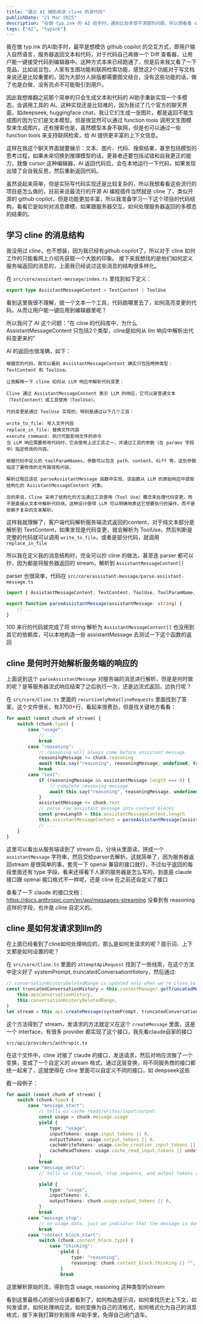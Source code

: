 ```yaml
---
title: "通过 AI 辅助阅读 cline 的源代码"
publishDate: "21 Mar 2025"
description: "在做 typ.ink 的 AI 助手时，遇到比较多想不清楚的问题，所以想看看 cline 是如何做的，因此开始学习这个项目的代码"
tags: ["AI", "typink"]
---
```


我在做 typ.ink 的AI助手时，最早是想模仿 github copilot 的交互方式，即用户输入自然语言，服务器返回文本和代码，对于代码自己再做一个 Diff 查看器，让用户能一键接受代码到编辑器中。这种方式本来已经跑通了，但是后来我又看了一下竞品，比如说豆包，人家有生图功能和联网检索功能，感觉这2个功能对于写文档来说还是比较重要的，因为大部分人排版都需要图文结合，没有这些功能的话，做了也是白做，没有亮点不可能吸引到用户。

因此我想推翻之前那个简单的只会生成文本和代码的 AI助手重新实现一个多模态，会调用工具的 AI。这种实现还是比较难的，因为我试了几个官方的聊天界面，如deepseek, huggingface chat，我让它们生成一张图片，都是返回不能生成图片因为它们是文本模型。但是很显然可以通过 function tools 调用文生图模型来生成图片。还有搜索也是，虽然模型本身不联网，但是也可以通过一些 function tools 来支持联网检索，给 AI 提供更丰富的上下文信息。

这样在我这个聊天界面就要展示：文本、图片、代码、搜索结果，甚至包括模型的思考过程，如果未来切换到推理模型的话，更甚者还要包括试错和自我更正的能力，就像 cursor 这种编辑器，AI 返回代码后，会在本地运行一下代码，如果发现出错了会自我反思，然后重新返回代码。

虽然说起来简单，但是实际写代码实现还是比较复杂的，所以我想看看这些流行的项目是怎么做的，目前来说最流行的开源 AI 编程插件当然就是 cline 了，类似开源的 github copilot，但是功能更加丰富，所以我准备学习一下这个项目的代码结构，看看它是如何对消息建模，如果跟服务器交互，如何处理服务器返回的多模态的结果的。

## 学习 cline 的消息结构

我没用过 cline，也不想装，因为我已经有github copilot了，所以对于 cline 如何工作的只能看网上介绍先获取一个大致的印象。
接下来我想找的是他们如何定义服务端返回的消息的，上面我已经说过这些消息的结构很多样化。

在 `src/core/assistant-message/index.ts` 里找到如下定义：

```ts
export type AssistantMessageContent = TextContent | ToolUse
```

看到这里我很不理解，就一个文本一个工具，代码跑哪里去了，如何高亮变更的代码，从而让用户能一键应用到编辑器里呢？

所以我问了 AI 这个问题：“在 cline 的代码库中，为什么 AssistantMessageContent 只包括2个类型，cline是如何从 llm 响应中解析出代码变更来的”

AI 的返回也很准确，如下：

```
根据您的代码，我可以看到 AssistantMessageContent 确实只包括两种类型：TextContent 和 ToolUse。

让我解释一下 cline 如何从 LLM 响应中解析代码变更：

Cline 通过 AssistantMessageContent 表示 LLM 的响应，它可以是普通文本（TextContent）或工具使用（ToolUse）。

代码变更是通过 ToolUse 实现的，特别是通过以下几个工具：

write_to_file: 写入文件内容
replace_in_file: 替换文件内容
execute_command: 执行可能影响文件的命令
当 LLM 响应需要修改代码时，它会使用上述工具之一，并通过工具的参数（在 params 字段中）指定修改的内容。

根据代码中定义的 toolParamNames，参数可以包含 path、content、diff 等，这些参数指定了要修改的文件路径和内容。

解析过程应该在 parseAssistantMessage 函数中实现，该函数从 LLM 的原始响应中提取结构化的 AssistantMessageContent 对象。

总的来说，Cline 采用了结构化的方法通过工具使用（Tool Use）概念来处理代码变更，而不是直接从文本中解析代码块。这种设计使得 LLM 可以明确地表达它想要执行的操作，而不是依赖于复杂的文本解析。
```

这样我就理解了，客户端代码解析服务端流式返回的content，对于纯文本部分是解析到 TextContent，如果发现是代码变更，就会解析为 ToolUse，然后判断是完整的代码就可以调用 `write_to_file`，或者是部分代码，就调用 `replace_in_file`

所以我在定义我的消息结构时，完全可以抄 cline 的做法，甚至连 parser 都可以抄，因为都是将服务器返回的 stream，解析到 `AssistantMessageContent[]`

parser 也很简单，代码在 `src/core/assistant-message/parse-assistant-message.ts`

```ts
import { AssistantMessageContent, TextContent, ToolUse, ToolParamName, toolParamNames, toolUseNames, ToolUseName } from "."

export function parseAssistantMessage(assistantMessage: string) {
    // ...
}
```

100 来行的代码就完成了将 string 解析为 `AssistantMessageContent[]` 也没用到其它的依赖库，可以本地构造一些 assistantMessage 去测试一下这个函数的返回

## cline 是何时开始解析服务端的响应的

上面说到这个 `parseAssistantMessage` 对服务端的消息进行解析，但是是何时做的呢？是等服务器流式响应结束了之后执行一次，还是边流式返回，边执行呢？

在 `src/core/Cline.ts` 里面的 `recursivelyMakeClineRequests` 里面找到了答案，这个文件很长，有3700+行，看起来很费劲，但是找关键地方看看：

```ts
for await (const chunk of stream) {
    switch (chunk.type) {
        case "usage":
            // ...
            break
        case "reasoning":
            // reasoning will always come before assistant message
            reasoningMessage += chunk.reasoning
            await this.say("reasoning", reasoningMessage, undefined, true)
            break
        case "text":
            if (reasoningMessage && assistantMessage.length === 0) {
                // complete reasoning message
                await this.say("reasoning", reasoningMessage, undefined, false)
            }
            assistantMessage += chunk.text
            // parse raw assistant message into content blocks
            const prevLength = this.assistantMessageContent.length
            this.assistantMessageContent = parseAssistantMessage(assistantMessage)
            // ...
    }
}
```

这里可以看出从服务端读到了 stream 后，分块从里面读，拼成一个 `assistantMessage` 字符串，然后交给parser去解析。这就简单了，因为服务器返回stream 是很简单的事，套壳一下 openai 兼容的接口就行，不过似乎返回的每段里面还有 type 字段，看来还得看下人家的服务器是怎么写的，到底是 claude 接口跟 openai 接口格式不一样呢，还是 cline 在之前还自定义了接口

查看了一下 claude 的接口文档：https://docs.anthropic.com/en/api/messages-streaming 没看到有 reasoning 这样的字段，也许是 cline 自定义的。

## cline 是如何发请求到llm的

在上面已经看到了cline如何处理响应的，那么是如何发请求的呢？提示词、上下文都是如何设置的呢？

在 `src/core/Cline.ts` 里面的 `attemptApiRequest` 找到了一些线索，在这个方法中定义好了 systemPrompt, truncatedConversationHistory，然后通过:

```ts
// conversationHistoryDeletedRange is updated only when we're close to hitting the context window, so we don't continuously break the prompt cache
const truncatedConversationHistory = this.contextManager.getTruncatedMessages(
    this.apiConversationHistory,
    this.conversationHistoryDeletedRange,
)
let stream = this.api.createMessage(systemPrompt, truncatedConversationHistory)
```

这个方法得到了 stream，发请求的方法就定义在这个 `createMessage` 里面，这是一个 interface，有很多 provider 都实现了这个接口，我先看claude自家的接口

`src/api/providers/anthropic.ts`

在这个文件中，cline 对接了 claude 的接口，发送请求，然后对响应流做了一个变换，变成了一个自定义的 stream 格式，通过这层变换，将不同服务商的接口都统一起来了，这就使得在 cline 里面可以自定义不同的接口，如 deepseek这些

截一段例子：

```ts
for await (const chunk of stream) {
    switch (chunk.type) {
        case "message_start":
            // tells us cache reads/writes/input/output
            const usage = chunk.message.usage
            yield {
                type: "usage",
                inputTokens: usage.input_tokens || 0,
                outputTokens: usage.output_tokens || 0,
                cacheWriteTokens: usage.cache_creation_input_tokens || undefined,
                cacheReadTokens: usage.cache_read_input_tokens || undefined,
            }
            break
        case "message_delta":
            // tells us stop_reason, stop_sequence, and output tokens along the way and at the end of the message

            yield {
                type: "usage",
                inputTokens: 0,
                outputTokens: chunk.usage.output_tokens || 0,
            }
            break
        case "message_stop":
            // no usage data, just an indicator that the message is done
            break
        case "content_block_start":
            switch (chunk.content_block.type) {
                case "thinking":
                    yield {
                        type: "reasoning",
                        reasoning: chunk.content_block.thinking || "",
                    }
                    break
```

这里解析原始的流，得到包含 usage, reasoning 这种类型的stream

看到这里最核心的部分应该都看到了，如何构造提示词，如何查找历史上下文，如何发请求，如何处理响应流，如何变换为自己的流格式，如何格式化为自己的消息格式，接下来我打算抄到我得 AI助手里，免得自己闭门造车。
